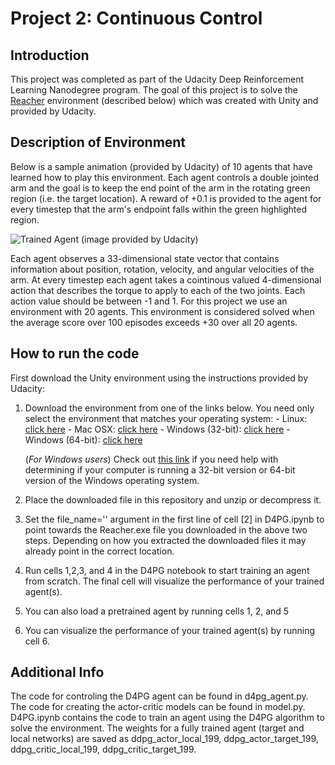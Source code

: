 [//]: # (Image References)

[image1]: https://user-images.githubusercontent.com/10624937/43851024-320ba930-9aff-11e8-8493-ee547c6af349.gif "Trained Agent"
[image2]: https://user-images.githubusercontent.com/10624937/43851646-d899bf20-9b00-11e8-858c-29b5c2c94ccc.png "Crawler"


# Project 2: Continuous Control

## Introduction

This project was completed as part of the Udacity Deep Reinforcement Learning Nanodegree program. The goal of this project is to solve the [Reacher](https://github.com/Unity-Technologies/ml-agents/blob/master/docs/Learning-Environment-Examples.md#reacher) environment (described below) which was created with Unity and provided by Udacity. 

## Description of Environment
Below is a sample animation (provided by Udacity) of 10 agents that have learned how to play this environment. Each agent controls a double jointed arm and the goal is to keep the end point of the arm in the rotating green region (i.e. the target location). A reward of +0.1 is provided to the agent for every timestep that the arm's endpoint falls within the green highlighted region. 

![Trained Agent (image provided by Udacity)][image1]


Each agent observes a 33-dimensional state vector that contains information about position, rotation, velocity, and angular velocities of the arm. At every timestep each agent takes a cointinous valued 4-dimensional action that describes the torque to apply to each of the two joints. Each action value should be between -1 and 1. For this project we use an environment with 20 agents. This environment is considered solved when the average score over 100 episodes exceeds +30 over all 20 agents. 


## How to run the code
First download the Unity environment using the instructions provided by Udacity:
1. Download the environment from one of the links below.  You need only select the environment that matches your operating system:
        - Linux: [click here](https://s3-us-west-1.amazonaws.com/udacity-drlnd/P2/Reacher/Reacher_Linux.zip)
        - Mac OSX: [click here](https://s3-us-west-1.amazonaws.com/udacity-drlnd/P2/Reacher/Reacher.app.zip)
        - Windows (32-bit): [click here](https://s3-us-west-1.amazonaws.com/udacity-drlnd/P2/Reacher/Reacher_Windows_x86.zip)
        - Windows (64-bit): [click here](https://s3-us-west-1.amazonaws.com/udacity-drlnd/P2/Reacher/Reacher_Windows_x86_64.zip)
    
    (_For Windows users_) Check out [this link](https://support.microsoft.com/en-us/help/827218/how-to-determine-whether-a-computer-is-running-a-32-bit-version-or-64) if you need help with determining if your computer is running a 32-bit version or 64-bit version of the Windows operating system.
2. Place the downloaded file in this repository and unzip or decompress it. 
3. Set the file_name='' argument in the first line of cell [2] in D4PG.ipynb to point towards the Reacher.exe file you downloaded in the above two steps. Depending on how you extracted the downloaded files it may already point in the correct location. 
4. Run cells 1,2,3, and 4 in the D4PG notebook to start training an agent from scratch. The final cell will visualize the performance of your trained agent(s).
5. You can also load a pretrained agent by running cells 1, 2, and 5
6. You can visualize the performance of your trained agent(s) by running cell 6.

## Additional Info
The code for controling the D4PG agent can be found in d4pg_agent.py. The code for creating the actor-critic models can be found in model.py. D4PG.ipynb contains the code to train an agent using the D4PG algorithm to solve the environment. The weights for a fully trained agent (target and local networks) are saved as ddpg_actor_local_199, ddpg_actor_target_199, ddpg_critic_local_199, ddpg_critic_target_199.